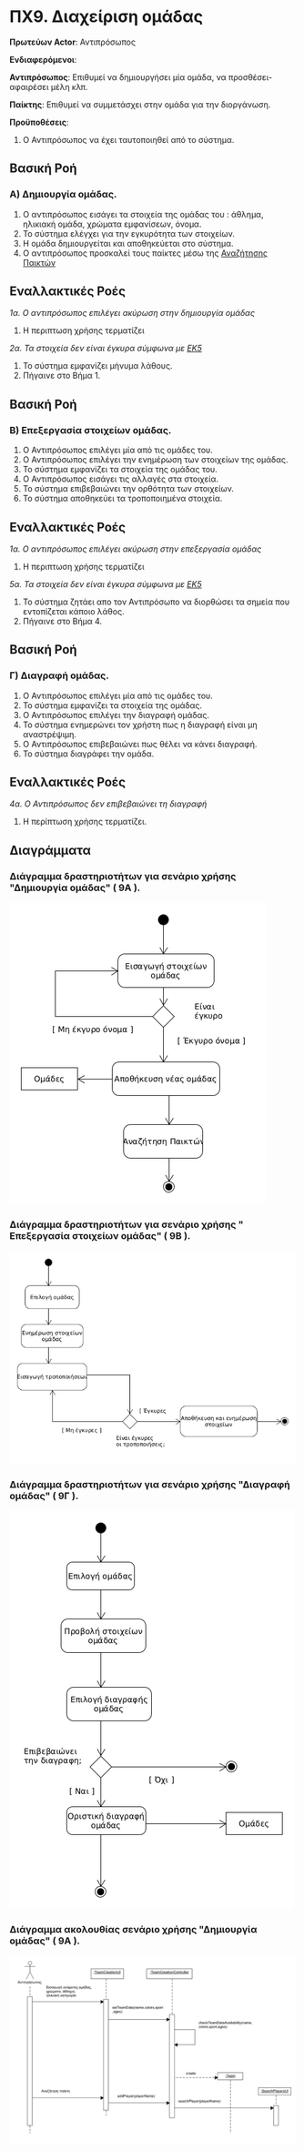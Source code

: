 # ΠΧ9. Διαχείριση ομάδας

**Πρωτεύων Actor**: Αντιπρόσωπος 

**Ενδιαφερόμενοι**:

**Αντιπρόσωπος**: Επιθυμεί να δημιουργήσει μία ομάδα, να προσθέσει-αφαιρέσει μέλη κλπ.

**Παίκτης**: Επιθυμεί να συμμετάσχει στην ομάδα για την διοργάνωση.


**Προϋποθέσεις**: 
1. Ο Αντιπρόσωπος να έχει ταυτοποιηθεί από το σύστημα.


## Βασική Ροή

### Α) Δημιουργία ομάδας.
1. Ο αντιπρόσωπος εισάγει τα στοιχεία της ομάδας του : άθλημα, ηλικιακή ομάδα, χρώματα εμφανίσεων, όνομα.
2. Το σύστημα ελέγχει για την εγκυρότητα των στοιχείων.
3. Η ομάδα δημιουργείται και αποθηκεύεται στο σύστημα.
4. Ο αντιπρόσωπος προσκαλεί τους παίκτες μέσω της [Αναζήτησης Παικτών](uc10-player-search.md)


## Εναλλακτικές Ροές

*1α. Ο αντιπρόσωπος επιλέγει ακύρωση στην δημιουργία ομάδας*
1. Η περιπτωση χρήσης τερματίζει

*2α. Τα στοιχεία δεν είναι έγκυρα σύμφωνα με [ΕΚ5](software-requirements.md#επιχειρησιακοί-κανόνες)*
1. Το σύστημα εμφανίζει μήνυμα λάθους.
2. Πήγαινε στο Βήμα 1.

## Βασική Ροή

### Β) Επεξεργασία στοιχείων ομάδας.

1. Ο Αντιπρόσωπος επιλέγει μία από τις ομάδες του.
2. Ο Αντιπρόσωπος επιλέγει την ενημέρωση των στοιχείων της ομάδας.
3. Το σύστημα εμφανίζει τα στοιχεία της ομάδας του.
4. Ο Αντιπρόσωπος εισάγει τις αλλαγές στα στοιχεία.
5. Το σύστημα επιβεβαιώνει την ορθότητα των στοιχείων.
6. Το σύστημα αποθηκεύει τα τροποποιημένα στοιχεία.


## Εναλλακτικές Ροές

*1α. Ο αντιπρόσωπος επιλέγει ακύρωση στην επεξεργασία ομάδας*
1. Η περιπτωση χρήσης τερματίζει

*5α. Τα στοιχεία δεν είναι έγκυρα σύμφωνα με [ΕΚ5](software-requirements.md#επιχειρησιακοί-κανόνες)*
1. Το σύστημα ζητάει απο τον Αντιπρόσωπο να διορθώσει τα σημεία που εντοπίζεται κάποιο λάθος.
2. Πήγαινε στο Βήμα 4.

## Βασική Ροή

### Γ) Διαγραφή ομάδας.

1. Ο Αντιπρόσωπος επιλέγει μία από τις ομάδες του.
2. Το σύστημα εμφανίζει τα στοιχεία της ομάδας.
3. Ο Αντιπρόσωπος επιλέγει την διαγραφή ομάδας.
4. Το σύστημα ενημερώνει τον χρήστη πως η διαγραφή είναι μη αναστρέψιμη.
5. Ο Αντιπρόσωπος επιβεβαιώνει πως θέλει να κάνει διαγραφή.
6. Το σύστημα διαγράφει την ομάδα.


## Εναλλακτικές Ροές

*4α. Ο Αντιπρόσωπος δεν επιβεβαιώνει τη διαγραφή*
1. Η περίπτωση χρήσης τερματίζει.

## Διαγράμματα 

### **Διάγραμμα δραστηριοτήτων για σενάριο χρήσης "Δημιουργία ομάδας" ( 9Α )**.

![Διάγραμμα δραστηριοτήτων σενάριο χρήσης 9Α](uml/requirements/uc9_A.png)

### **Διάγραμμα δραστηριοτήτων για σενάριο χρήσης " Επεξεργασία στοιχείων ομάδας" ( 9Β )**.

![Διάγραμμα δραστηριοτήτων σενάριο χρήσης 9Β](uml/requirements/uc9_B.png)

### **Διάγραμμα δραστηριοτήτων για σενάριο χρήσης "Διαγραφή ομάδας" ( 9Γ )**.

![Διάγραμμα δραστηριοτήτων σενάριο χρήσης 9Γ](uml/requirements/uc9_C.png)

### **Διάγραμμα ακολουθίας σενάριο χρήσης "Δημιουργία ομάδας" ( 9Α )**.
![Διάγραμμα δραστηριότητας - Εγγραφή](uml/requirements/sequence_uc9A_diagram.png)
